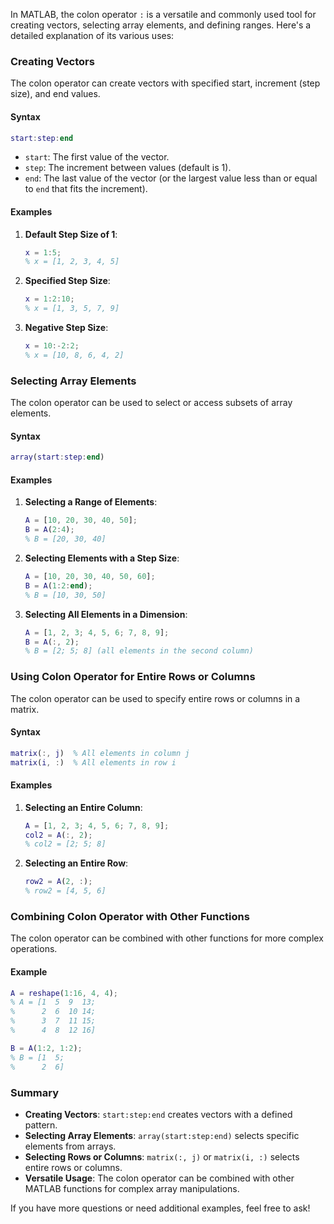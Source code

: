 In MATLAB, the colon operator `:` is a versatile and commonly used tool for creating vectors, selecting array elements, and defining ranges. Here's a detailed explanation of its various uses:

### Creating Vectors

The colon operator can create vectors with specified start, increment (step size), and end values.

#### Syntax

```matlab
start:step:end
```

-   `start`: The first value of the vector.
-   `step`: The increment between values (default is 1).
-   `end`: The last value of the vector (or the largest value less than or equal to `end` that fits the increment).

#### Examples

1. **Default Step Size of 1**:

    ```matlab
    x = 1:5;
    % x = [1, 2, 3, 4, 5]
    ```

2. **Specified Step Size**:

    ```matlab
    x = 1:2:10;
    % x = [1, 3, 5, 7, 9]
    ```

3. **Negative Step Size**:
    ```matlab
    x = 10:-2:2;
    % x = [10, 8, 6, 4, 2]
    ```

### Selecting Array Elements

The colon operator can be used to select or access subsets of array elements.

#### Syntax

```matlab
array(start:step:end)
```

#### Examples

1. **Selecting a Range of Elements**:

    ```matlab
    A = [10, 20, 30, 40, 50];
    B = A(2:4);
    % B = [20, 30, 40]
    ```

2. **Selecting Elements with a Step Size**:

    ```matlab
    A = [10, 20, 30, 40, 50, 60];
    B = A(1:2:end);
    % B = [10, 30, 50]
    ```

3. **Selecting All Elements in a Dimension**:
    ```matlab
    A = [1, 2, 3; 4, 5, 6; 7, 8, 9];
    B = A(:, 2);
    % B = [2; 5; 8] (all elements in the second column)
    ```

### Using Colon Operator for Entire Rows or Columns

The colon operator can be used to specify entire rows or columns in a matrix.

#### Syntax

```matlab
matrix(:, j)  % All elements in column j
matrix(i, :)  % All elements in row i
```

#### Examples

1. **Selecting an Entire Column**:

    ```matlab
    A = [1, 2, 3; 4, 5, 6; 7, 8, 9];
    col2 = A(:, 2);
    % col2 = [2; 5; 8]
    ```

2. **Selecting an Entire Row**:
    ```matlab
    row2 = A(2, :);
    % row2 = [4, 5, 6]
    ```

### Combining Colon Operator with Other Functions

The colon operator can be combined with other functions for more complex operations.

#### Example

```matlab
A = reshape(1:16, 4, 4);
% A = [1  5  9  13;
%      2  6  10 14;
%      3  7  11 15;
%      4  8  12 16]

B = A(1:2, 1:2);
% B = [1  5;
%      2  6]
```

### Summary

-   **Creating Vectors**: `start:step:end` creates vectors with a defined pattern.
-   **Selecting Array Elements**: `array(start:step:end)` selects specific elements from arrays.
-   **Selecting Rows or Columns**: `matrix(:, j)` or `matrix(i, :)` selects entire rows or columns.
-   **Versatile Usage**: The colon operator can be combined with other MATLAB functions for complex array manipulations.

If you have more questions or need additional examples, feel free to ask!
